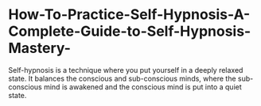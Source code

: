 # How-To-Practice-Self-Hypnosis-A-Complete-Guide-to-Self-Hypnosis-Mastery-
Self-hypnosis is a technique where you put yourself in a deeply relaxed state. It balances the conscious and sub-conscious minds, where the sub-conscious mind is awakened and the conscious mind is put into a quiet state.
